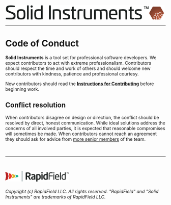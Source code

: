 <!--
Copyright (c) RapidField LLC. Licensed under the MIT License. See LICENSE.txt in the project root for license information.
-->

[![Solid Instruments](SolidInstruments.Logo.Color.Transparent.500w.png)](README.md)
- - -

# Code of Conduct

**Solid Instruments** is a tool set for professional software developers. We expect contributors to act with extreme professionalism. Contributors should respect the time and work of others and should welcome new contributors with kindness, patience and professional courtesy.

New contributors should read the [**Instructions for Contributing**](CONTRIBUTING.md) before beginning work.

## Conflict resolution

When contributors disagree on design or direction, the conflict should be resolved by direct, honest communication. While ideal solutions address the concerns of all involved parties, it is expected that reasonable compromises will sometimes be made. When contributors cannot reach an agreement they should ask for advice from [more senior members](AUTHORS.md) of the team.

<br />

- - -

<br />

[![RapidField](RapidField.Logo.Color.Black.Transparent.200w.png)](https://www.rapidfield.com)

###### Copyright (c) RapidField LLC. All rights reserved. "RapidField" and "Solid Instruments" are trademarks of RapidField LLC.